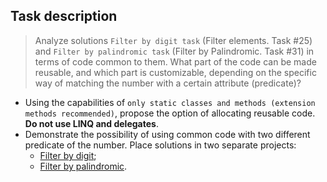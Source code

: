 ## Task description ##

> Analyze solutions `Filter by digit task` (Filter elements. Task #25) and `Filter by palindromic task` (Filter by Palindromic. Task #31) in terms of code common to them. What part of the code can be made reusable, and which part is customizable, depending on the specific way of matching the number with a certain attribute (predicate)?    
 - Using the capabilities of `only static classes and methods (extension methods recommended)`, propose the option of allocating reusable code. **Do not use LINQ and delegates**.
 - Demonstrate the possibility of using common code with two different predicate of the number. Place solutions in two separate projects:
    - [Filter by digit](FilerByDigit/);
    - [Filter by palindromic](FilterByPalindromic/).